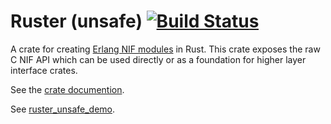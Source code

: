 # Ruster (unsafe) [![Build Status](https://travis-ci.org/goertzenator/ruster_unsafe.svg?branch=master)](https://travis-ci.org/goertzenator/ruster_unsafe)

A crate for creating [Erlang NIF modules](http://www.erlang.org/doc/man/erl_nif.html) in Rust.  This crate exposes the raw C NIF API which can be used directly or as a foundation for higher layer interface crates.

See the [crate documention](http://goertzenator.github.io/ruster_unsafe/ruster_unsafe/index.html).

See [ruster_unsafe_demo](https://github.com/goertzenator/ruster_unsafe_demo).
